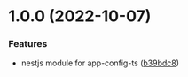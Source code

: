 # 1.0.0 (2022-10-07)


### Features

* nestjs module for app-config-ts ([b39bdc8](https://github.com/jbw/nestjs-app-config-ts/commit/b39bdc899b1e7832888cf106dcbe7f016d97b4e3))
